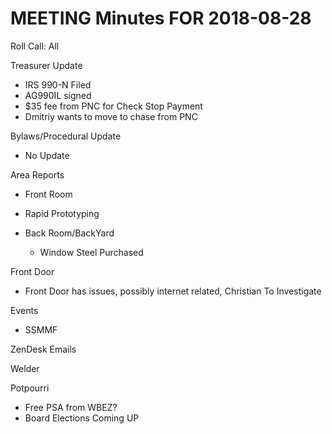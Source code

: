 MEETING Minutes FOR 2018-08-28
==============================
Roll Call: All

Treasurer Update
  - IRS 990-N Filed
  - AG990IL signed
  - $35 fee from PNC for Check Stop Payment
  - Dmitriy wants to move to chase from PNC

Bylaws/Procedural Update
  - No Update
  
Area Reports
  - Front Room

  - Rapid Prototyping

  - Back Room/BackYard
    - Window Steel Purchased

      
Front Door
 - Front Door has issues, possibly internet related, Christian To Investigate


Events
  - SSMMF


ZenDesk Emails

Welder
  
Potpourri
  - Free PSA from WBEZ?
  - Board Elections Coming UP